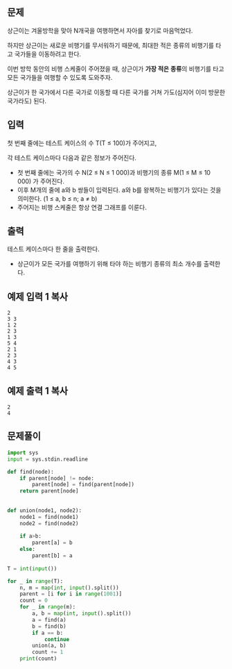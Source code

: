 ## 문제

상근이는 겨울방학을 맞아 N개국을 여행하면서 자아를 찾기로 마음먹었다. 

하지만 상근이는 새로운 비행기를 무서워하기 때문에, 최대한 적은 종류의 비행기를 타고 국가들을 이동하려고 한다.

이번 방학 동안의 비행 스케줄이 주어졌을 때, 상근이가 **가장 적은 종류**의 비행기를 타고 모든 국가들을 여행할 수 있도록 도와주자.

상근이가 한 국가에서 다른 국가로 이동할 때 다른 국가를 거쳐 가도(심지어 이미 방문한 국가라도) 된다.

## 입력

첫 번째 줄에는 테스트 케이스의 수 T(T ≤ 100)가 주어지고,

각 테스트 케이스마다 다음과 같은 정보가 주어진다.

- 첫 번째 줄에는 국가의 수 N(2 ≤ N ≤ 1 000)과 비행기의 종류 M(1 ≤ M ≤ 10 000) 가 주어진다.
- 이후 M개의 줄에 a와 b 쌍들이 입력된다. a와 b를 왕복하는 비행기가 있다는 것을 의미한다. (1 ≤ a, b ≤ n; a ≠ b) 
- 주어지는 비행 스케줄은 항상 연결 그래프를 이룬다.

## 출력

테스트 케이스마다 한 줄을 출력한다.

- 상근이가 모든 국가를 여행하기 위해 타야 하는 비행기 종류의 최소 개수를 출력한다.

## 예제 입력 1 복사

```
2
3 3
1 2
2 3
1 3
5 4
2 1
2 3
4 3
4 5
```

## 예제 출력 1 복사

```
2
4
```


## 문제풀이

```python
import sys
input = sys.stdin.readline

def find(node):
    if parent[node] != node:
        parent[node] = find(parent[node])
    return parent[node]
    
    
def union(node1, node2):
    node1 = find(node1)
    node2 = find(node2)
    
    if a>b:
        parent[a] = b
    else:
        parent[b] = a
        
T = int(input())

for _ in range(T):
    n, m = map(int, input().split())
    parent = [i for i in range(1001)]
    count = 0
    for _ in range(m):
        a, b = map(int, input().split())
        a = find(a)
        b = find(b)
        if a == b:
            continue
        union(a, b)
        count += 1
    print(count)
    
    
```
